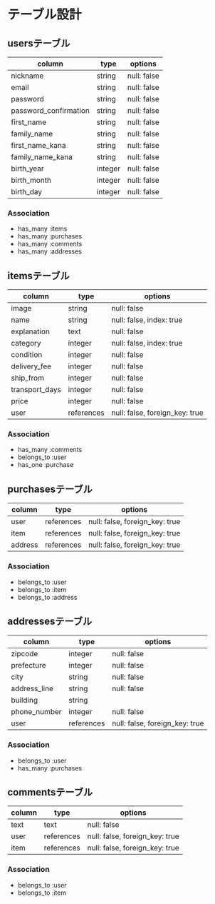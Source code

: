 # テーブル設計

## usersテーブル
|  column | type | options |
| --- | --- | --- |
|  nickname | string | null: false |
|  email | string | null: false |
|  password | string | null: false |
|  password_confirmation | string | null: false |
|  first_name | string | null: false |
|  family_name | string | null: false |
|  first_name_kana | string | null: false |
|  family_name_kana | string | null: false |
|  birth_year | integer | null: false |
|  birth_month | integer | null: false |
|  birth_day | integer | null: false |

### Association
- has_many :items
- has_many :purchases
- has_many :comments
- has_many :addresses


## itemsテーブル
|  column | type | options |
| --- | --- | --- |
|  image | string | null: false |
|  name | string | null: false, index: true |
|  explanation | text | null: false |
|  category | integer | null: false, index: true |
|  condition | integer | null: false |
|  delivery_fee | integer | null: false |
|  ship_from | integer | null: false |
|  transport_days | integer | null: false |
|  price | integer | null: false |
|  user | references | null: false, foreign_key: true |

### Association
- has_many :comments
- belongs_to :user
- has_one :purchase

## purchasesテーブル
|  column | type | options |
| --- | --- | --- |
|  user | references | null: false, foreign_key: true |
|  item | references | null: false, foreign_key: true |
|  address | references | null: false, foreign_key: true |

### Association
- belongs_to :user
- belongs_to :item
- belongs_to :address


## addressesテーブル
|  column | type | options |
| --- | --- | --- |
|  zipcode | integer | null: false |
|  prefecture | integer | null: false |
|  city | string | null: false |
|  address_line | string | null: false |
|  building | string |  |
|  phone_number | integer | null: false |
|  user | references | null: false, foreign_key: true |

### Association
- belongs_to :user
- has_many :purchases


## commentsテーブル
|  column | type | options |
| --- | --- | --- |
|  text | text | null: false |
|  user | references | null: false, foreign_key: true |
|  item | references | null: false, foreign_key: true |

### Association
- belongs_to :user
- belongs_to :item